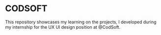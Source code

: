 # CODSOFT
This repository showcases my learning on the projects, I developed during my internship for the UX UI design position at @CodSoft.
